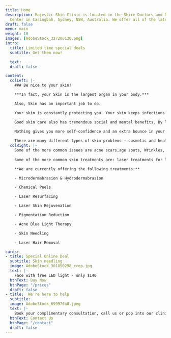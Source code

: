 ```yaml
---
title: Home
description: Majestic Skin Clinic is located in the Shire Doctors and Medical
  Center in Caringbah, Sydney, NSW, Australia. We offer all of the latest skin treatments and laser hair removal treatments. 
draft: false
menu: main
weight: 10
images: [AdobeStock_327206130.png]
intro:
  title: Limited time special deals
  subtitle: Get them now!

  text:
  draft: false

content:
  colLeft: |-
    ### Be nice to your skin!

    ***In fact, your Skin is the largest organ in your body.***

    Also, Skin has an important job to do.

    Your skin is constantly protecting you. Your skin keeps infections out of your body and keeps you from getting sick. When you take care of your skin, you’re helping your skin do its job. And taking care of your skin today will help prevent future problems, like wrinkles and even skin cancer.

    Good skin care also has tremendous social and mental benefits. By looking good it makes a great first impression on others in an interview, a date, or even just making new friends. The mental benefits may even be greater – it keeps you feeling good about yourself. 
    
    Nothing gives you more self-confidence and an extra bounce in your step more than knowing you look good. Proper skin care, being that skin is the most noticeable part of a person’s body is the \#1 way to get that feeling.

    There are many different types of skin problems – cosmetic and health and many types of solutions. We will focus on skin problems/treatments for cosmetic purposes.
  colRight: |-
    Some of the more common issues are acne scars,age spots, Wrinkles, Skin Pigmentations or Sun spots, Spider Veins, Melasma, Rosacea & Redness, Unwanted Hair, Dry Dehydrated Skin and Sagging Skin. 
    
    Some of the more common skin treatments are: laser treatments for laser rejuvenation and laser resurfacing, microdermabrasion, botox (botulinum toxins), dermal fillers, chemical peels among others.

    **We are currently offering the following treatments:**

    - Microdermabrasion & Hydrodermabrasion

    - Chemical Peels

    - Laser Resurfacing

    - Laser Skin Rejuvenation

    - Pigmentation Reduction

    - Acne Blue Light Therapy

    - Skin Needling

    - Laser Hair Removal

cards:
- title: Special Online Deal
  subtitle: Skin needling
  image: AdobeStock_301850298_crop.jpg
  text: |-
    Face with free LED light - only $140
  btnText: Buy Now
  btnPage: "/prices"
  draft: false
- title:  We're here to help
  subtitle: 
  image: AdobeStock_69997640.jpeg
  text: |-
    Book your complimentary consultation, call us or pop into our clinic.
  btnText: Contact Us
  btnPage: "/contact"
  draft: false
---
```




    
